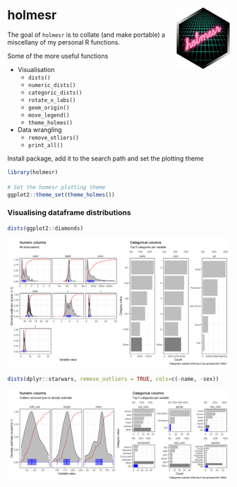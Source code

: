 
# holmesr <img src="data-raw/hex-logo/hex-logo.png" align="right" height="139"/>

The goal of `holmesr` is to collate (and make portable) a miscellany of
my personal R functions.

Some of the more useful functions

  - Visualisation
      - `dists()`
      - `numeric_dists()`
      - `categoric_dists()`
      - `rotate_x_labs()`
      - `geom_origin()`
      - `move_legend()`
      - `theme_holmes()`
  - Data wrangling
      - `remove_otliers()`
      - `print_all()`

Install package, add it to the search path and set the plotting theme

``` r
library(holmesr)

# Set the homesr plotting theme
ggplot2::theme_set(theme_holmes())
```

### Visualising dataframe distributions

``` r
dists(ggplot2::diamonds)
```

![](man/figures/README-unnamed-chunk-3-1.png)<!-- -->

``` r
dists(dplyr::starwars, remove_outliers = TRUE, cols=c(-name, -sex))
```

![](man/figures/README-unnamed-chunk-4-1.png)<!-- -->
